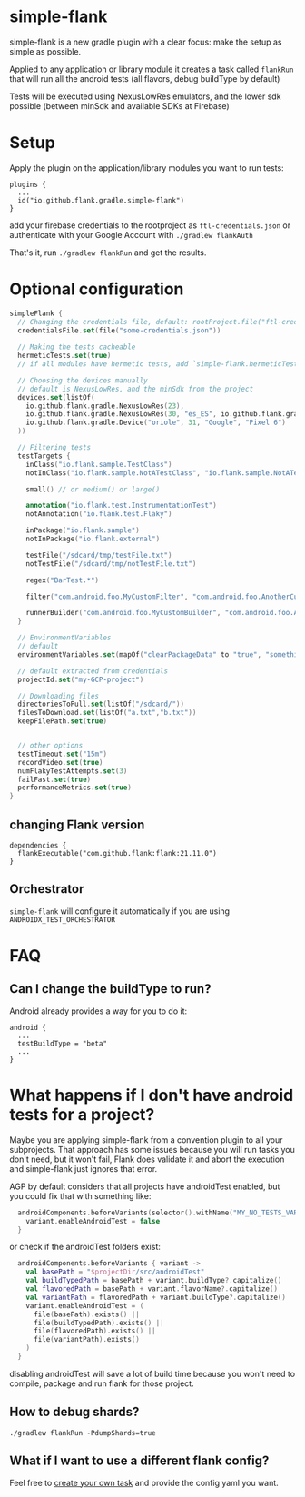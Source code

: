 # simple-flank
simple-flank is a new gradle plugin with a clear focus: make the setup as simple as possible.

Applied to any application or library module it creates a task called `flankRun` that will run all the android tests (all flavors, debug buildType by default)

Tests will be executed using NexusLowRes emulators, and the lower sdk possible (between minSdk and available SDKs at Firebase)

# Setup

Apply the plugin on the application/library modules you want to run tests:
```
plugins {
  ...
  id("io.github.flank.gradle.simple-flank")
}
```

add your firebase credentials to the rootproject as `ftl-credentials.json` or authenticate with your Google Account with `./gradlew flankAuth`

That's it, run `./gradlew flankRun` and get the results.

# Optional configuration

```kotlin
simpleFlank {
  // Changing the credentials file, default: rootProject.file("ftl-credentials.json")
  credentialsFile.set(file("some-credentials.json"))
  
  // Making the tests cacheable
  hermeticTests.set(true)
  // if all modules have hermetic tests, add `simple-flank.hermeticTests=true` to your `gradle.properties`

  // Choosing the devices manually
  // default is NexusLowRes, and the minSdk from the project
  devices.set(listOf(
    io.github.flank.gradle.NexusLowRes(23),
    io.github.flank.gradle.NexusLowRes(30, "es_ES", io.github.flank.gradle.Device.Orientation.landscape),
    io.github.flank.gradle.Device("oriole", 31, "Google", "Pixel 6")
  ))

  // Filtering tests
  testTargets {
    inClass("io.flank.sample.TestClass")
    notInClass("io.flank.sample.NotATestClass", "io.flank.sample.NotATestClassEither")

    small() // or medium() or large()

    annotation("io.flank.test.InstrumentationTest")
    notAnnotation("io.flank.test.Flaky")

    inPackage("io.flank.sample")
    notInPackage("io.flank.external")

    testFile("/sdcard/tmp/testFile.txt")
    notTestFile("/sdcard/tmp/notTestFile.txt")

    regex("BarTest.*")

    filter("com.android.foo.MyCustomFilter", "com.android.foo.AnotherCustomFilter")

    runnerBuilder("com.android.foo.MyCustomBuilder", "com.android.foo.AnotherCustomBuilder")
  }

  // EnvironmentVariables
  // default 
  environmentVariables.set(mapOf("clearPackageData" to "true", "something" to "1", "whatever" to "I don't know"))

  // default extracted from credentials
  projectId.set("my-GCP-project")

  // Downloading files
  directoriesToPull.set(listOf("/sdcard/"))
  filesToDownload.set(listOf("a.txt","b.txt"))
  keepFilePath.set(true)


  // other options
  testTimeout.set("15m")
  recordVideo.set(true)
  numFlakyTestAttempts.set(3)
  failFast.set(true)
  performanceMetrics.set(true)
}
```

## changing Flank version

```
dependencies {
  flankExecutable("com.github.flank:flank:21.11.0")
}
```

## Orchestrator

`simple-flank` will configure it automatically if you are using `ANDROIDX_TEST_ORCHESTRATOR`


# FAQ

## Can I change the buildType to run?

Android already provides a way for you to do it:
```
android {
  ...
  testBuildType = "beta"
  ...
}
```

# What happens if I don't have android tests for a project?

Maybe you are applying simple-flank from a convention plugin to all your subprojects. That approach has some issues 
because you will run tasks you don't need, but it won't fail, Flank does validate it and abort the execution and 
simple-flank just ignores that error.

AGP by default considers that all projects have androidTest enabled, but you could fix that with something like:
```kotlin
  androidComponents.beforeVariants(selector().withName("MY_NO_TESTS_VARIANT")) { variant ->
    variant.enableAndroidTest = false
  }
```

or check if the androidTest folders exist:
```kotlin
  androidComponents.beforeVariants { variant ->
    val basePath = "$projectDir/src/androidTest"
    val buildTypedPath = basePath + variant.buildType?.capitalize()
    val flavoredPath = basePath + variant.flavorName?.capitalize()
    val variantPath = flavoredPath + variant.buildType?.capitalize()
    variant.enableAndroidTest = (
      file(basePath).exists() ||
      file(buildTypedPath).exists() ||
      file(flavoredPath).exists() ||
      file(variantPath).exists()
    )
  }
```

disabling androidTest will save a lot of build time because you won't need to compile, package and run flank for 
those project.

## How to debug shards?

`./gradlew flankRun -PdumpShards=true`

## What if I want to use a different flank config?

Feel free to [create your own task](docs/manual_tasks_creation.md) and provide the config yaml you want.
